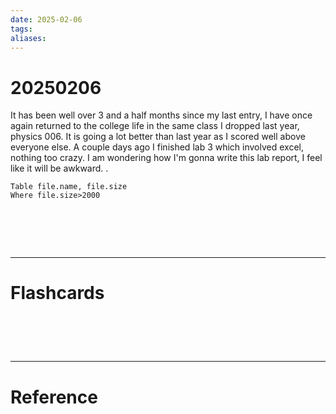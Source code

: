 ```yaml
---
date: 2025-02-06
tags: 
aliases:
---
```

# 20250206
It has been well over 3 and a half months since my last entry, I have once again returned to the college life in the same class I dropped last year, physics 006. It is going a lot better than last year as I scored well above everyone else. A couple days ago I finished lab 3 which involved excel, nothing too crazy. I am wondering how I'm gonna write this lab report, I feel like it will be awkward.
.
```dataview
Table file.name, file.size
Where file.size>2000
```

# ‌
---
# Flashcards


# ‌
---
# Reference
